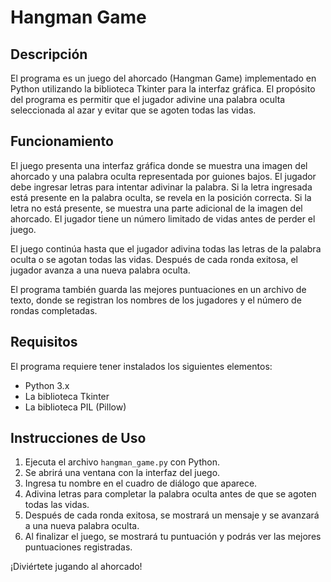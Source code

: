 # Hangman Game

## Descripción

El programa es un juego del ahorcado (Hangman Game) implementado en Python utilizando la biblioteca Tkinter para la interfaz gráfica. El propósito del programa es permitir que el jugador adivine una palabra oculta seleccionada al azar y evitar que se agoten todas las vidas.

## Funcionamiento

El juego presenta una interfaz gráfica donde se muestra una imagen del ahorcado y una palabra oculta representada por guiones bajos. El jugador debe ingresar letras para intentar adivinar la palabra. Si la letra ingresada está presente en la palabra oculta, se revela en la posición correcta. Si la letra no está presente, se muestra una parte adicional de la imagen del ahorcado. El jugador tiene un número limitado de vidas antes de perder el juego.

El juego continúa hasta que el jugador adivina todas las letras de la palabra oculta o se agotan todas las vidas. Después de cada ronda exitosa, el jugador avanza a una nueva palabra oculta.

El programa también guarda las mejores puntuaciones en un archivo de texto, donde se registran los nombres de los jugadores y el número de rondas completadas.

## Requisitos

El programa requiere tener instalados los siguientes elementos:

- Python 3.x
- La biblioteca Tkinter
- La biblioteca PIL (Pillow)

## Instrucciones de Uso

1. Ejecuta el archivo `hangman_game.py` con Python.
2. Se abrirá una ventana con la interfaz del juego.
3. Ingresa tu nombre en el cuadro de diálogo que aparece.
4. Adivina letras para completar la palabra oculta antes de que se agoten todas las vidas.
5. Después de cada ronda exitosa, se mostrará un mensaje y se avanzará a una nueva palabra oculta.
6. Al finalizar el juego, se mostrará tu puntuación y podrás ver las mejores puntuaciones registradas.

¡Diviértete jugando al ahorcado!
